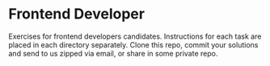 # Frontend Developer

Exercises for frontend developers candidates.
Instructions for each task are placed in each directory separately.
Clone this repo, commit your solutions and send to us zipped via email, or share in some private repo.
